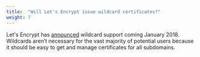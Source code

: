 ```yaml
---
title:  "Will Let's Encrypt issue wildcard certificates?"
weight: 7
---
```


Let's Encrypt has [announced](https://letsencrypt.org/2017/07/06/wildcard-certificates-coming-jan-2018.html) wildcard support coming January 2018. Wildcards aren’t necessary for the vast majority of potential users because it should be easy to get and manage certificates for all subdomains.
